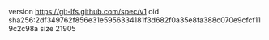 version https://git-lfs.github.com/spec/v1
oid sha256:2df349762f856e31e5956334181f3d682f0a35e8fa388c070e9cfcf119c2c98a
size 21905

